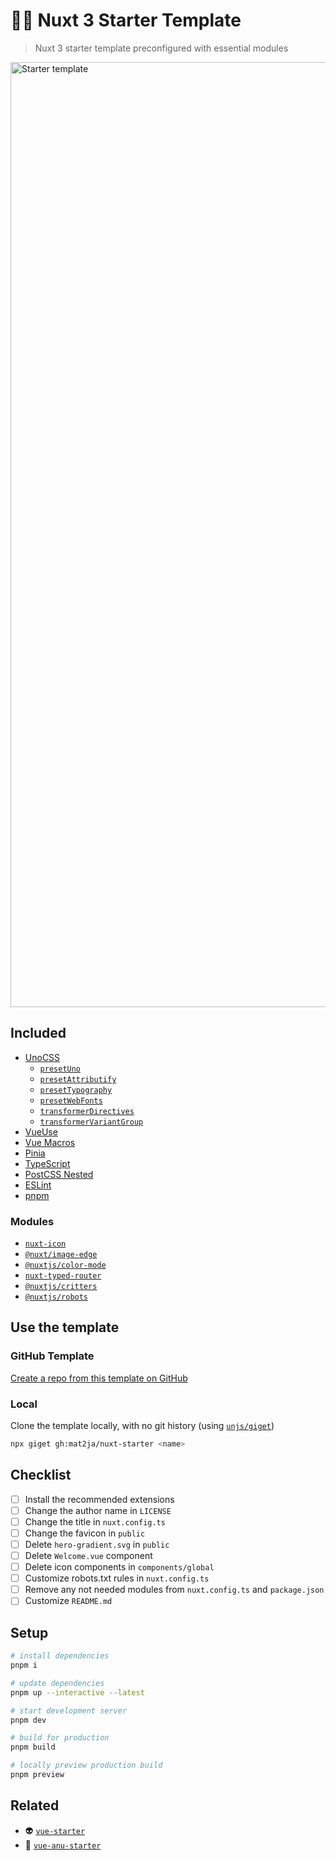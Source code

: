 # 🧚🏻 Nuxt 3 Starter Template

> Nuxt 3 starter template preconfigured with essential modules

<a href="https://nuxt-starter-iota.vercel.app">
  <img width="1512" alt="Starter template" src="https://user-images.githubusercontent.com/46557266/215276700-62de4db4-955a-464a-bd8e-7a4ce7c5e904.png">
</a>


## Included
- [UnoCSS](https://github.com/unocss/unocss)
  - [`presetUno`](https://github.com/unocss/unocss/tree/main/packages/preset-uno)
  - [`presetAttributify`](https://github.com/unocss/unocss/tree/main/packages/preset-attributify)
  - [`presetTypography`](https://github.com/unocss/unocss/tree/main/packages/preset-typography)
  - [`presetWebFonts`](https://github.com/unocss/unocss/tree/main/packages/preset-web-fonts)
  - [`transformerDirectives`](https://github.com/unocss/unocss/tree/main/packages/transformer-directives)
  - [`transformerVariantGroup`](https://github.com/unocss/unocss/tree/main/packages/transformer-variant-group)
- [VueUse](https://vueuse.org/)
- [Vue Macros](https://vue-macros.sxzz.moe/)
- [Pinia](https://pinia.vuejs.org/)
- [TypeScript](https://www.typescriptlang.org/)
- [PostCSS Nested](https://github.com/postcss/postcss-nested)
- [ESLint](https://github.com/antfu/eslint-config)
- [pnpm](https://pnpm.io/)

### Modules
- [`nuxt-icon`](https://github.com/nuxt-modules/icon)
- [`@nuxt/image-edge`](https://v1.image.nuxtjs.org/get-started)
- [`@nuxtjs/color-mode`](https://color-mode.nuxtjs.org/)
- [`nuxt-typed-router`](https://nuxt-typed-router.vercel.app/)
- [`@nuxtjs/critters`](https://github.com/nuxt-modules/critters)
- [`@nuxtjs/robots`](https://nuxt.com/modules/robots)

## Use the template

### GitHub Template
[Create a repo from this template on GitHub](https://github.com/mat2ja/vue-starter/generate)

### Local
Clone the template locally, with no git history (using [`unjs/giget`](https://github.com/unjs/giget))

```bash
npx giget gh:mat2ja/nuxt-starter <name>
```


## Checklist

- [ ] Install the recommended extensions
- [ ] Change the author name in `LICENSE`
- [ ] Change the title in `nuxt.config.ts`
- [ ] Change the favicon in `public`
- [ ] Delete `hero-gradient.svg` in `public`
- [ ] Delete `Welcome.vue` component
- [ ] Delete icon components in `components/global`
- [ ] Customize robots.txt rules in `nuxt.config.ts`
- [ ] Remove any not needed modules from `nuxt.config.ts` and `package.json`
- [ ] Customize `README.md`

## Setup

```bash
# install dependencies
pnpm i

# update dependencies
pnpm up --interactive --latest

# start development server
pnpm dev

# build for production
pnpm build

# locally preview production build
pnpm preview
```

## Related

- 👽 [`vue-starter`](https://github.com/mat2ja/vue-starter)
- 🔮 [`vue-anu-starter`](https://github.com/mat2ja/vue-anu-starter)
